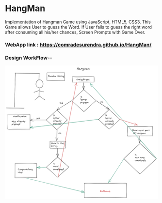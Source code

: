 # HangMan

Implementation of Hangman Game using JavaScript, HTML5, CSS3. 
This Game allows User to guess the Word. 
If User fails to guess the right word after consuming all his/her chances, Screen Prompts with Game Over. 

### WebApp link : https://comradesurendra.github.io/HangMan/

### Design WorkFlow--

![alt text](https://raw.githubusercontent.com/comradesurendra/HangMan/master/flowChart.png)
